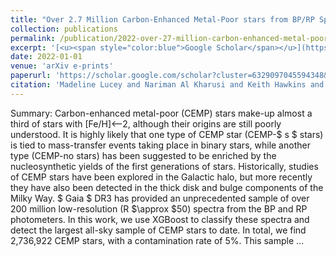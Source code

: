 ```yaml
---
title: "Over 2.7 Million Carbon-Enhanced Metal-Poor stars from BP/RP Spectra in $ Gaia $ DR3"
collection: publications
permalink: /publication/2022-over-27-million-carbon-enhanced-metal-poor-stars-f
excerpt: '[<u><span style="color:blue">Google Scholar</span></u>](https://scholar.google.com/scholar?q=Over+2.7+Million+Carbon-Enhanced+Metal-Poor+stars+from+BP/RP+Spectra+in+$+Gaia+$+DR3)'
date: 2022-01-01
venue: 'arXiv e-prints'
paperurl: 'https://scholar.google.com/scholar?cluster=6329097045594348&hl=en&oi=scholarr'
citation: 'Madeline Lucey and Nariman Al Kharusi and Keith Hawkins and Yuan-Sen Ting and Nesar Ramachandra and Timothy C Beers and Young Sun Lee and Adrian M Price-Whelan and Jinmi Yoon (2022). "Over 2.7 Million Carbon-Enhanced Metal-Poor stars from BP/RP Spectra in $ Gaia $ DR3". arXiv e-prints.'
---
```


Summary: Carbon-enhanced metal-poor (CEMP) stars make-up almost a third of stars with [Fe/H]<--2, although their origins are still poorly understood. It is highly likely that one type of CEMP star (CEMP-$ s $ stars) is tied to mass-transfer events taking place in binary stars, while another type (CEMP-no stars) has been suggested to be enriched by the nucleosynthetic yields of the first generations of stars. Historically, studies of CEMP stars have been explored in the Galactic halo, but more recently they have also been detected in the thick disk and bulge components of the Milky Way. $ Gaia $ DR3 has provided an unprecedented sample of over 200 million low-resolution (R $\approx $50) spectra from the BP and RP photometers. In this work, we use XGBoost to classify these spectra and detect the largest all-sky sample of CEMP stars to date. In total, we find 2,736,922 CEMP stars, with a contamination rate of 5%. This sample …
